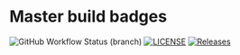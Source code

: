 # Master build badges

![GitHub Workflow Status (branch)](https://img.shields.io/github/actions/workflow/status/Group11Software/Coursework/main.yml?branch=master)
[![LICENSE](https://img.shields.io/github/license/Group11Software/Coursework.svg?style=flat-square)](https://github.com/Group11Software/Coursework/blob/master/LICENSE)
[![Releases](https://img.shields.io/github/release/Group11Software/Coursework/all.svg?style=flat-square)](https://github.com/Group11Software/Coursework/releases)